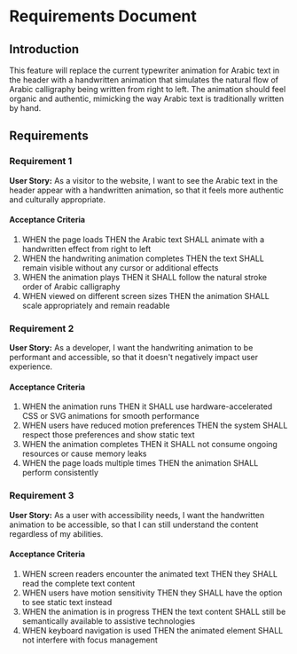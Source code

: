 # Requirements Document

## Introduction

This feature will replace the current typewriter animation for Arabic text in the header with a handwritten animation that simulates the natural flow of Arabic calligraphy being written from right to left. The animation should feel organic and authentic, mimicking the way Arabic text is traditionally written by hand.

## Requirements

### Requirement 1

**User Story:** As a visitor to the website, I want to see the Arabic text in the header appear with a handwritten animation, so that it feels more authentic and culturally appropriate.

#### Acceptance Criteria

1. WHEN the page loads THEN the Arabic text SHALL animate with a handwritten effect from right to left
2. WHEN the handwriting animation completes THEN the text SHALL remain visible without any cursor or additional effects
3. WHEN the animation plays THEN it SHALL follow the natural stroke order of Arabic calligraphy
4. WHEN viewed on different screen sizes THEN the animation SHALL scale appropriately and remain readable

### Requirement 2

**User Story:** As a developer, I want the handwriting animation to be performant and accessible, so that it doesn't negatively impact user experience.

#### Acceptance Criteria

1. WHEN the animation runs THEN it SHALL use hardware-accelerated CSS or SVG animations for smooth performance
2. WHEN users have reduced motion preferences THEN the system SHALL respect those preferences and show static text
3. WHEN the animation completes THEN it SHALL not consume ongoing resources or cause memory leaks
4. WHEN the page loads multiple times THEN the animation SHALL perform consistently

### Requirement 3

**User Story:** As a user with accessibility needs, I want the handwritten animation to be accessible, so that I can still understand the content regardless of my abilities.

#### Acceptance Criteria

1. WHEN screen readers encounter the animated text THEN they SHALL read the complete text content
2. WHEN users have motion sensitivity THEN they SHALL have the option to see static text instead
3. WHEN the animation is in progress THEN the text content SHALL still be semantically available to assistive technologies
4. WHEN keyboard navigation is used THEN the animated element SHALL not interfere with focus management
